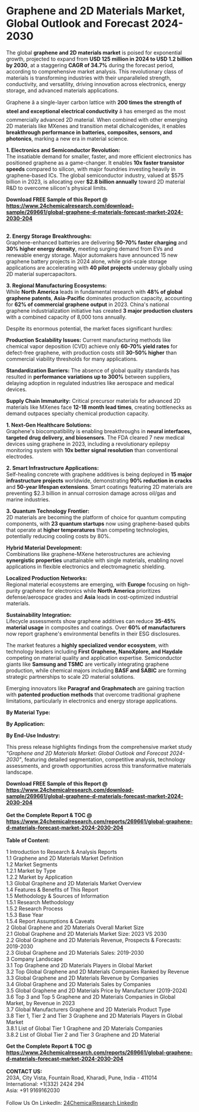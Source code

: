 <h1>Graphene and 2D Materials Market, Global Outlook and Forecast 2024-2030</h1><p>The global <strong>graphene and 2D materials market</strong> is poised for exponential growth, projected to expand from <strong>USD 125 million in 2024 to USD 1.2 billion by 2030</strong>, at a staggering <strong>CAGR of 34.7%</strong> during the forecast period, according to comprehensive market analysis. This revolutionary class of materials is transforming industries with their unparalleled strength, conductivity, and versatility, driving innovation across electronics, energy storage, and advanced materials applications.</p><p>Graphene â a single-layer carbon lattice with <strong>200 times the strength of steel and exceptional electrical conductivity</strong> â has emerged as the most commercially advanced 2D material. When combined with other emerging 2D materials like MXenes and transition metal dichalcogenides, it enables <strong>breakthrough performance in batteries, composites, sensors, and photonics</strong>, marking a new era in material science.</p><p><strong>1. Electronics and Semiconductor Revolution:</strong><br>
The insatiable demand for smaller, faster, and more efficient electronics has positioned graphene as a game-changer. It enables <strong>10x faster transistor speeds</strong> compared to silicon, with major foundries investing heavily in graphene-based ICs. The global semiconductor industry, valued at $575 billion in 2023, is allocating over <strong>$2.8 billion annually</strong> toward 2D material R&amp;D to overcome silicon's physical limits.</p><div><b>Download FREE Sample of this Report @ 
            <a href="https://www.24chemicalresearch.com/download-sample/269661/global-graphene-d-materials-forecast-market-2024-2030-204">
            https://www.24chemicalresearch.com/download-sample/269661/global-graphene-d-materials-forecast-market-2024-2030-204</a></b></div><br><p><strong>2. Energy Storage Breakthroughs:</strong><br>
Graphene-enhanced batteries are delivering <strong>50-70% faster charging</strong> and <strong>30% higher energy density</strong>, meeting surging demand from EVs and renewable energy storage. Major automakers have announced 15 new graphene battery projects in 2024 alone, while grid-scale storage applications are accelerating with <strong>40 pilot projects</strong> underway globally using 2D material supercapacitors.</p><p><strong>3. Regional Manufacturing Ecosystems:</strong><br>
While <strong>North America</strong> leads in fundamental research with <strong>48% of global graphene patents</strong>, <strong>Asia-Pacific</strong> dominates production capacity, accounting for <strong>62% of commercial graphene output</strong> in 2023. China's national graphene industrialization initiative has created <strong>3 major production clusters</strong> with a combined capacity of 8,000 tons annually.</p><p>Despite its enormous potential, the market faces significant hurdles:</p><p><strong>Production Scalability Issues:</strong> Current manufacturing methods like chemical vapor deposition (CVD) achieve only <strong>60-70% yield rates</strong> for defect-free graphene, with production costs still <strong>30-50% higher</strong> than commercial viability thresholds for many applications.</p><p><strong>Standardization Barriers:</strong> The absence of global quality standards has resulted in <strong>performance variations up to 300%</strong> between suppliers, delaying adoption in regulated industries like aerospace and medical devices.</p><p><strong>Supply Chain Immaturity:</strong> Critical precursor materials for advanced 2D materials like MXenes face <strong>12-18 month lead times</strong>, creating bottlenecks as demand outpaces specialty chemical production capacity.</p><p><strong>1. Next-Gen Healthcare Solutions:</strong><br>
Graphene's biocompatibility is enabling breakthroughs in <strong>neural interfaces, targeted drug delivery, and biosensors</strong>. The FDA cleared 7 new medical devices using graphene in 2023, including a revolutionary epilepsy monitoring system with <strong>10x better signal resolution</strong> than conventional electrodes.</p><p><strong>2. Smart Infrastructure Applications:</strong><br>
Self-healing concrete with graphene additives is being deployed in <strong>15 major infrastructure projects</strong> worldwide, demonstrating <strong>90% reduction in cracks</strong> and <strong>50-year lifespan extensions</strong>. Smart coatings featuring 2D materials are preventing $2.3 billion in annual corrosion damage across oil/gas and marine industries.</p><p><strong>3. Quantum Technology Frontier:</strong><br>
2D materials are becoming the platform of choice for quantum computing components, with <strong>23 quantum startups</strong> now using graphene-based qubits that operate at <strong>higher temperatures</strong> than competing technologies, potentially reducing cooling costs by 80%.</p><p><strong>Hybrid Material Development:</strong><br>
    Combinations like graphene-MXene heterostructures are achieving <strong>synergistic properties</strong> unattainable with single materials, enabling novel applications in flexible electronics and electromagnetic shielding.</p><p><strong>Localized Production Networks:</strong><br>
    Regional material ecosystems are emerging, with <strong>Europe</strong> focusing on high-purity graphene for electronics while <strong>North America</strong> prioritizes defense/aerospace grades and <strong>Asia</strong> leads in cost-optimized industrial materials.</p><p><strong>Sustainability Integration:</strong><br>
    Lifecycle assessments show graphene additives can reduce <strong>35-45% material usage</strong> in composites and coatings. Over <strong>60% of manufacturers</strong> now report graphene's environmental benefits in their ESG disclosures.</p><p>The market features a <strong>highly specialized vendor ecosystem</strong>, with technology leaders including <strong>First Graphene, NanoXplore, and Haydale</strong> competing on material quality and application expertise. Semiconductor giants like <strong>Samsung and TSMC</strong> are vertically integrating graphene production, while chemical majors including <strong>BASF and SABIC</strong> are forming strategic partnerships to scale 2D material solutions.</p><p>Emerging innovators like <strong>Paragraf and Graphmatech</strong> are gaining traction with <strong>patented production methods</strong> that overcome traditional graphene limitations, particularly in electronics and energy storage applications.</p><p><strong>By Material Type:</strong></p><p><strong>By Application:</strong></p><p><strong>By End-Use Industry:</strong></p><p>This press release highlights findings from the comprehensive market study <em>"Graphene and 2D Materials Market: Global Outlook and Forecast 2024-2030"</em>, featuring detailed segmentation, competitive analysis, technology assessments, and growth opportunities across this transformative materials landscape.</p><div><b>Download FREE Sample of this Report @ 
            <a href="https://www.24chemicalresearch.com/download-sample/269661/global-graphene-d-materials-forecast-market-2024-2030-204">
            https://www.24chemicalresearch.com/download-sample/269661/global-graphene-d-materials-forecast-market-2024-2030-204</a></b></div><br><div><b>Get the Complete Report & TOC @ 
            <a href="https://www.24chemicalresearch.com/reports/269661/global-graphene-d-materials-forecast-market-2024-2030-204">
            https://www.24chemicalresearch.com/reports/269661/global-graphene-d-materials-forecast-market-2024-2030-204</a></b></div><br>
            <b>Table of Content:</b><p>1 Introduction to Research & Analysis Reports<br />
    1.1 Graphene and 2D Materials Market Definition<br />
    1.2 Market Segments<br />
        1.2.1 Market by Type<br />
        1.2.2 Market by Application<br />
    1.3 Global Graphene and 2D Materials Market Overview<br />
    1.4 Features & Benefits of This Report<br />
    1.5 Methodology & Sources of Information<br />
        1.5.1 Research Methodology<br />
        1.5.2 Research Process<br />
        1.5.3 Base Year<br />
        1.5.4 Report Assumptions & Caveats<br />
2 Global Graphene and 2D Materials Overall Market Size<br />
    2.1 Global Graphene and 2D Materials Market Size: 2023 VS 2030<br />
    2.2 Global Graphene and 2D Materials Revenue, Prospects & Forecasts: 2019-2030<br />
    2.3 Global Graphene and 2D Materials Sales: 2019-2030<br />
3 Company Landscape<br />
    3.1 Top Graphene and 2D Materials Players in Global Market<br />
    3.2 Top Global Graphene and 2D Materials Companies Ranked by Revenue<br />
    3.3 Global Graphene and 2D Materials Revenue by Companies<br />
    3.4 Global Graphene and 2D Materials Sales by Companies<br />
    3.5 Global Graphene and 2D Materials Price by Manufacturer (2019-2024)<br />
    3.6 Top 3 and Top 5 Graphene and 2D Materials Companies in Global Market, by Revenue in 2023<br />
    3.7 Global Manufacturers Graphene and 2D Materials Product Type<br />
    3.8 Tier 1, Tier 2 and Tier 3 Graphene and 2D Materials Players in Global Market<br />
        3.8.1 List of Global Tier 1 Graphene and 2D Materials Companies<br />
        3.8.2 List of Global Tier 2 and Tier 3 Graphene and 2D Material</p><div><b>Get the Complete Report & TOC @ 
            <a href="https://www.24chemicalresearch.com/reports/269661/global-graphene-d-materials-forecast-market-2024-2030-204">
            https://www.24chemicalresearch.com/reports/269661/global-graphene-d-materials-forecast-market-2024-2030-204</a></b></div><br><b>CONTACT US:</b><br>
            203A, City Vista, Fountain Road, Kharadi, Pune, India - 411014<br>
            International: +1(332) 2424 294<br>
            Asia: +91 9169162030 <br><br>
            Follow Us On LinkedIn: <a href="https://www.linkedin.com/company/24chemicalresearch/">24ChemicalResearch LinkedIn</a>